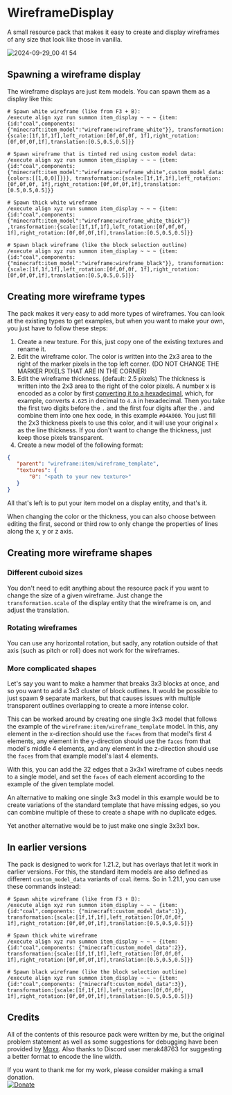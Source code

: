 # WireframeDisplay
 A small resource pack that makes it easy to create and display wireframes of any size that look like those in vanilla.

![2024-09-29_00 41 54](https://github.com/user-attachments/assets/c8f58cc7-d075-4c84-8fa7-8e612ae91fd5)

## Spawning a wireframe display
 The wireframe displays are just item models. You can spawn them as a display like this:

 ```
 # Spawn white wireframe (like from F3 + B):
 /execute align xyz run summon item_display ~ ~ ~ {item: {id:"coal",components: {"minecraft:item_model":"wireframe:wireframe_white"}}, transformation:{scale:[1f,1f,1f],left_rotation:[0f,0f,0f, 1f],right_rotation:[0f,0f,0f,1f],translation:[0.5,0.5,0.5]}}

 # Spawn wireframe that is tinted red using custom model data:
 /execute align xyz run summon item_display ~ ~ ~ {item: {id:"coal",components: {"minecraft:item_model":"wireframe:wireframe_white",custom_model_data:{colors:[[1,0,0]]}}}, transformation:{scale:[1f,1f,1f],left_rotation:[0f,0f,0f, 1f],right_rotation:[0f,0f,0f,1f],translation:[0.5,0.5,0.5]}}
 
 # Spawn thick white wireframe
 /execute align xyz run summon item_display ~ ~ ~ {item: {id:"coal",components: {"minecraft:item_model":"wireframe:wireframe_white_thick"}} ,transformation:{scale:[1f,1f,1f],left_rotation:[0f,0f,0f, 1f],right_rotation:[0f,0f,0f,1f],translation:[0.5,0.5,0.5]}}
 
 # Spawn black wireframe (like the block selection outline)
 /execute align xyz run summon item_display ~ ~ ~ {item: {id:"coal",components: {"minecraft:item_model":"wireframe:wireframe_black"}}, transformation:{scale:[1f,1f,1f],left_rotation:[0f,0f,0f, 1f],right_rotation:[0f,0f,0f,1f],translation:[0.5,0.5,0.5]}}
 ```

## Creating more wireframe types
 The pack makes it very easy to add more types of wireframes. You can look at the existing types to get examples, but when you want to make your own, you just have to follow these steps:
 1. Create a new texture. For this, just copy one of the existing textures and rename it.
 2. Edit the wireframe color. The color is written into the 2x3 area to the right of the marker pixels in the top left corner. (DO NOT CHANGE THE MARKER PIXELS THAT ARE IN THE CORNER)
 3. Edit the wireframe thickness. (default: 2.5 pixels) The thickness is written into the 2x3 area to the right of the color pixels. A number x is encoded as a color by first [converting it to a hexadecimal](https://www.rapidtables.com/convert/number/decimal-to-hex.html), which, for example, converts `4.625` in decimal to `4.A` in hexadecimal. Then you take the first two digits before the `.` and the first four digits after the `.` and combine them into one hex code, in this example `#04A000`. You just fill the 2x3 thickness pixels to use this color, and it will use your original `x` as the line thickness. If you don't want to change the thickness, just keep those pixels transparent.
 4. Create a new model of the following format:
 ```json
 {
    "parent": "wireframe:item/wireframe_template",
    "textures": {
        "0": "<path to your new texture>"
    }
 }
 ```

 All that's left is to put your item model on a display entity, and that's it.

 When changing the color or the thickness, you can also choose between editing the first, second or third row to only change the properties of lines along the x, y or z axis.

## Creating more wireframe shapes
### Different cuboid sizes
 You don't need to edit anything about the resource pack if you want to change the size of a given wireframe. Just change the `transformation.scale` of the display entity that the wireframe is on, and adjust the translation.

### Rotating wireframes
 You can use any horizontal rotation, but sadly, any rotation outside of that axis (such as pitch or roll) does not work for the wireframes.

### More complicated shapes
 Let's say you want to make a hammer that breaks 3x3 blocks at once, and so you want to add a 3x3 cluster of block outlines. It would be possible to just spawn 9 separate markers, but that causes issues with multiple transparent outlines overlapping to create a more intense color.

 This can be worked around by creating one single 3x3 model that follows the example of the `wireframe:item/wireframe_template` model. In this, any element in the x-direction should use the `faces` from that model's first 4 elements, any element in the y-direction should use the `faces` from that model's middle 4 elements, and any element in the z-direction should use the `faces` from that example model's last 4 elements.

 With this, you can add the 32 edges that a 3x3x1 wireframe of cubes needs to a single model, and set the `faces` of each element according to the example of the given template model.

 An alternative to making one single 3x3 model in this example would be to create variations of the standard template that have missing edges, so you can combine multiple of these to create a shape with no duplicate edges.

 Yet another alternative would be to just make one single 3x3x1 box.

## In earlier versions
 The pack is designed to work for 1.21.2, but has overlays that let it work in earlier versions. For this, the standard item models are also defined as different `custom_model_data` variants of `coal` items. So in 1.21.1, you can use these commands instead:

 ```
 # Spawn white wireframe (like from F3 + B):
 /execute align xyz run summon item_display ~ ~ ~ {item: {id:"coal",components: {"minecraft:custom_model_data":1}}, transformation:{scale:[1f,1f,1f],left_rotation:[0f,0f,0f, 1f],right_rotation:[0f,0f,0f,1f],translation:[0.5,0.5,0.5]}}

 # Spawn thick white wireframe
 /execute align xyz run summon item_display ~ ~ ~ {item: {id:"coal",components: {"minecraft:custom_model_data":2}}, transformation:{scale:[1f,1f,1f],left_rotation:[0f,0f,0f, 1f],right_rotation:[0f,0f,0f,1f],translation:[0.5,0.5,0.5]}}

 # Spawn black wireframe (like the block selection outline)
 /execute align xyz run summon item_display ~ ~ ~ {item: {id:"coal",components: {"minecraft:custom_model_data":3}}, transformation:{scale:[1f,1f,1f],left_rotation:[0f,0f,0f, 1f],right_rotation:[0f,0f,0f,1f],translation:[0.5,0.5,0.5]}}
 ```

## Credits
 All of the contents of this resource pack were written by me, but the original problem statement as well as some suggestions for debugging have been provided by [Mqxx](https://github.com/Mqxx). Also thanks to Discord user merak48763 for suggesting a better format to encode the line width.

If you want to thank me for my work, please consider making a small donation.\
[![Donate](https://img.shields.io/badge/Donate-Ko--fi-green.svg)](https://ko-fi.com/halbfettkaese)
